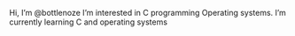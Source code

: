 Hi, I’m @bottlenoze
I’m interested in C programming Operating systems.
I’m currently learning C and operating systems
